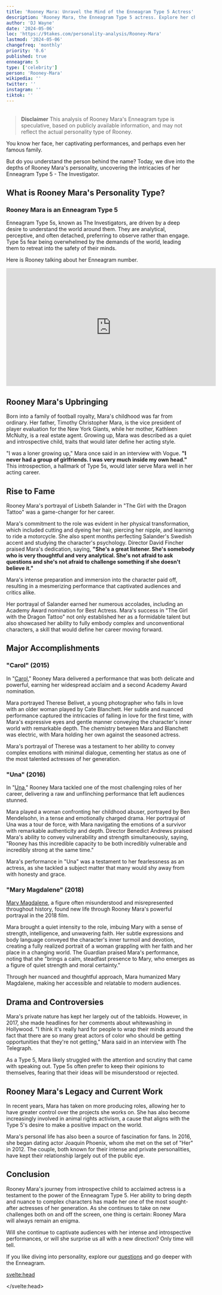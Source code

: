 ```yaml
---
title: 'Rooney Mara: Unravel the Mind of the Enneagram Type 5 Actress'
description: 'Rooney Mara, the Enneagram Type 5 actress. Explore her childhood, rise to fame, and the roles that define her persona.'
author: 'DJ Wayne'
date: '2024-05-06'
loc: 'https://9takes.com/personality-analysis/Rooney-Mara'
lastmod: '2024-05-06'
changefreq: 'monthly'
priority: '0.6'
published: true
enneagram: 5
type: ['celebrity']
person: 'Rooney-Mara'
wikipedia: ''
twitter: ''
instagram: ''
tiktok: ''
---
```


<!--
    childhood and upbringing
    first big success
    style habits and quirks that relate to their personality type
    stressful moments in their life and how they handled them
    comfort- moments in their life where they are doing well and killing it

    find video of her talking about enneagram

-->
<!-- // keywords:  -->

<script>
	import  PopCard  from "$lib/components/atoms/PopCard.svelte";
</script>

<div
	style="display: flex;
    justify-content: center;
    margin: 1rem 0;
	"
>
	<PopCard
		image={`/types/5s/${'Rooney-Mara'}.webp`}
		showIcon={false}
        enneagramType="5"
		displayText="Rooney Mara"
		subtext=""
	/>
</div>

> **Disclaimer** This analysis of Rooney Mara's Enneagram type is speculative, based on publicly available information, and may not reflect the actual personality type of Rooney.

<p class="firstLetter">You know her face, her captivating performances, and perhaps even her famous family.</p>

But do you understand the person behind the name? Today, we dive into the depths of Rooney Mara's personality, uncovering the intricacies of her Enneagram Type 5 - The Investigator.

## What is Rooney Mara's Personality Type?

### Rooney Mara is an Enneagram Type 5

Enneagram Type 5s, known as The Investigators, are driven by a deep desire to understand the world around them. They are analytical, perceptive, and often detached, preferring to observe rather than engage. Type 5s fear being overwhelmed by the demands of the world, leading them to retreat into the safety of their minds.

Here is Rooney talking about her Enneagram number.

<div class="iframe-container">
<iframe width="560" height="315" src="https://www.youtube.com/embed/ZJSEhsqNlgM?si=1Q4hm7AbIUkvpfCA" title="YouTube video player" frameborder="0" allow="accelerometer; autoplay; clipboard-write; encrypted-media; gyroscope; picture-in-picture; web-share" referrerpolicy="strict-origin-when-cross-origin" allowfullscreen></iframe>
</div>

## Rooney Mara's Upbringing

Born into a family of football royalty, Mara's childhood was far from ordinary. Her father, Timothy Christopher Mara, is the vice president of player evaluation for the New York Giants, while her mother, Kathleen McNulty, is a real estate agent. Growing up, Mara was described as a quiet and introspective child, traits that would later define her acting style.

"I was a loner growing up," Mara once said in an interview with Vogue. **"I never had a group of girlfriends. I was very much inside my own head."** This introspection, a hallmark of Type 5s, would later serve Mara well in her acting career.

## Rise to Fame

Rooney Mara's portrayal of Lisbeth Salander in "The Girl with the Dragon Tattoo" was a game-changer for her career.

Mara's commitment to the role was evident in her physical transformation, which included cutting and dyeing her hair, piercing her nipple, and learning to ride a motorcycle. She also spent months perfecting Salander's Swedish accent and studying the character's psychology. Director David Fincher praised Mara's dedication, saying, **"She's a great listener. She's somebody who is very thoughtful and very analytical. She's not afraid to ask questions and she's not afraid to challenge something if she doesn't believe it."**

Mara's intense preparation and immersion into the character paid off, resulting in a mesmerizing performance that captivated audiences and critics alike.

Her portrayal of Salander earned her numerous accolades, including an Academy Award nomination for Best Actress. Mara's success in "The Girl with the Dragon Tattoo" not only established her as a formidable talent but also showcased her ability to fully embody complex and unconventional characters, a skill that would define her career moving forward.

## Major Accomplishments

### "Carol" (2015)

In "<a href="https://en.wikipedia.org/wiki/Carol_(film)">Carol</a>," Rooney Mara delivered a performance that was both delicate and powerful, earning her widespread acclaim and a second Academy Award nomination.

Mara portrayed Therese Belivet, a young photographer who falls in love with an older woman played by Cate Blanchett. Her subtle and nuanced performance captured the intricacies of falling in love for the first time, with Mara's expressive eyes and gentle manner conveying the character's inner world with remarkable depth. The chemistry between Mara and Blanchett was electric, with Mara holding her own against the seasoned actress.

Mara's portrayal of Therese was a testament to her ability to convey complex emotions with minimal dialogue, cementing her status as one of the most talented actresses of her generation.

### "Una" (2016)

In "<a href="https://en.wikipedia.org/wiki/Una_(film)">Una</a>," Rooney Mara tackled one of the most challenging roles of her career, delivering a raw and unflinching performance that left audiences stunned.

Mara played a woman confronting her childhood abuser, portrayed by Ben Mendelsohn, in a tense and emotionally charged drama. Her portrayal of Una was a tour de force, with Mara navigating the emotions of a survivor with remarkable authenticity and depth. Director Benedict Andrews praised Mara's ability to convey vulnerability and strength simultaneously, saying, "Rooney has this incredible capacity to be both incredibly vulnerable and incredibly strong at the same time."

Mara's performance in "Una" was a testament to her fearlessness as an actress, as she tackled a subject matter that many would shy away from with honesty and grace.

### "Mary Magdalene" (2018)

<a href="https://en.wikipedia.org/wiki/Mary_Magdalene_(2018_film)">Mary Magdalene</a>, a figure often misunderstood and misrepresented throughout history, found new life through Rooney Mara's powerful portrayal in the 2018 film.

Mara brought a quiet intensity to the role, imbuing Mary with a sense of strength, intelligence, and unwavering faith. Her subtle expressions and body language conveyed the character's inner turmoil and devotion, creating a fully realized portrait of a woman grappling with her faith and her place in a changing world. The Guardian praised Mara's performance, noting that she "brings a calm, steadfast presence to Mary, who emerges as a figure of quiet strength and moral certainty."

Through her nuanced and thoughtful approach, Mara humanized Mary Magdalene, making her accessible and relatable to modern audiences.

## Drama and Controversies

Mara's private nature has kept her largely out of the tabloids. However, in 2017, she made headlines for her comments about whitewashing in Hollywood. "I think it's really hard for people to wrap their minds around the fact that there are so many great actors of color who should be getting opportunities that they're not getting," Mara said in an interview with The Telegraph.

As a Type 5, Mara likely struggled with the attention and scrutiny that came with speaking out. Type 5s often prefer to keep their opinions to themselves, fearing that their ideas will be misunderstood or rejected.

## Rooney Mara's Legacy and Current Work

In recent years, Mara has taken on more producing roles, allowing her to have greater control over the projects she works on. She has also become increasingly involved in animal rights activism, a cause that aligns with the Type 5's desire to make a positive impact on the world.

Mara's personal life has also been a source of fascination for fans. In 2016, she began dating actor Joaquin Phoenix, whom she met on the set of "Her" in 2012. The couple, both known for their intense and private personalities, have kept their relationship largely out of the public eye.

## Conclusion

Rooney Mara's journey from introspective child to acclaimed actress is a testament to the power of the Enneagram Type 5. Her ability to bring depth and nuance to complex characters has made her one of the most sought-after actresses of her generation. As she continues to take on new challenges both on and off the screen, one thing is certain: Rooney Mara will always remain an enigma.

Will she continue to captivate audiences with her intense and introspective performances, or will she surprise us all with a new direction? Only time will tell.

If you like diving into personality, explore our <a href="/questions" >questions</a> and go deeper with the Enneagram.

<svelte:head>

<script type="application/ld+json">
    {
  "@context": "https://schema.org",
  "@graph": [
    {
      "@type": "Article",
      "mainEntityOfPage": {
        "@type": "WebPage",
        "@id": "https://9takes.com/personality-analysis/Rooney-Mara"
      },
      "headline": "Rooney Mara: Unraveling the Enneagram Type 5 Actress",
      "description": "Dive into the world of Rooney Mara, the captivating Enneagram Type 5 actress. Explore her childhood, rise to fame, and the roles that define her persona.",
      "image": [
        "https://9takes.com/types/5s/Rooney-Mara.webp"
      ],
      "creator": {
        "@type": "Person",
        "name": "DJ Wayne",
        "sameAs": ["https://www.instagram.com/djwayne3/", "https://www.youtube.com/@djwayne3", "https://www.linkedin.com/in/davidtwayne/", "https://twitter.com/djwayne3"
        ]
      },
      "author": {
        "@type": "Person",
        "name": "DJ Wayne",
        "sameAs": ["https://www.instagram.com/djwayne3/", "https://www.youtube.com/@djwayne3", "https://www.linkedin.com/in/davidtwayne/", "https://twitter.com/djwayne3"
        ]
      },
      "publisher": {
        "@type": "Organization",
        "sameAs": ["https://www.instagram.com/9takesdotcom/", "https://twitter.com/9takesdotcom"],
        "logo": {
          "@type": "ImageObject",
          "url": "https://9takes.com/brand/darkRubix.png"
        },
        "name": "9takes"
      },
      "datePublished": "2024-05-06",
      "dateModified": "2024-05-06",
      "articleBody": "Rooney Mara, known for her captivating performances and  persona, embodies the characteristics of an Enneagram Type 5. From her introspective childhood to her rise to fame through roles in films like 'The Girl with the Dragon Tattoo' and 'Carol,' Mara's journey reflects the depth and complexity of the Type 5 personality. This article goes into her upbringing, major accomplishments, and the way she navigates the challenges of fame, offering insights into the mind of this intriguing actress."
    },
    {
      "@type": "FAQPage",
      "mainEntity": [
        {
          "@type": "Question",
          "name": "What is Rooney Mara's Enneagram type?",
          "acceptedAnswer": {
            "@type": "Answer",
            "text": "Rooney Mara is considered an Enneagram Type 5, also known as The Investigator. Type 5s are known for their analytical, perceptive, and often detached nature."
          }
        },
        {
          "@type": "Question",
          "name": "What was Rooney Mara's breakout role?",
          "acceptedAnswer": {
            "@type": "Answer",
            "text": "Rooney Mara's breakout role was as Lisbeth Salander in David Fincher's 2011 film 'The Girl with the Dragon Tattoo.' Her portrayal of the complex and troubled hacker earned her critical acclaim and an Academy Award nomination."
          }
        },
        {
          "@type": "Question",
          "name": "What other notable films has Rooney Mara starred in?",
          "acceptedAnswer": {
            "@type": "Answer",
            "text": "Rooney Mara has starred in several acclaimed films, including 'Carol' (2015), where she played Therese Belivet, 'Una' (2016), in which she portrayed a woman confronting her childhood abuser, and 'Mary Magdalene' (2018), where she played the titular role."
          }
        },
        {
          "@type": "Question",
          "name": "Who is Rooney Mara's partner?",
          "acceptedAnswer": {
            "@type": "Answer",
            "text": "Rooney Mara's partner is actor Joaquin Phoenix. The couple, both known for their intense and private personalities, began dating in 2016 after meeting on the set of the film 'Her' in 2012."
          }
        }
      ]
    }
  ]
}

</script>

</svelte:head>

<style lang="scss"></style>
